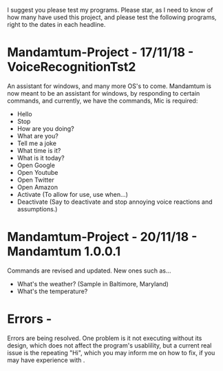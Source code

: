 I suggest you please test my programs. Please star, as I need to know of how many have used this project, and please test the following programs, right to the dates in each headline. 


# Mandamtum-Project - 17/11/18 - VoiceRecognitionTst2
An assistant for windows, and many more OS's to come. Mandamtum is now meant to be an assistant for windows, by responding to certain 
commands, and currently, we have the commands, Mic is required:
* Hello
* Stop
* How are you doing?
* What are you?
* Tell me a joke
* What time is it?
* What is it today?
* Open Google
* Open Youtube
* Open Twitter
* Open Amazon
* Activate (To allow for use, use when...)
* Deactivate (Say to deactivate and stop annoying voice reactions and assumptions.)


# Mandamtum-Project - 20/11/18 - Mandamtum 1.0.0.1
Commands are revised and updated. New ones such as...
* What's the weather? (Sample in Baltimore, Maryland)
* What's the temperature?

# Errors -
Errors are being resolved. One problem is it not executing without its design, which does not affect the program's usablility, but a current 
real issue is the repeating "Hi", which you may inform me on how to fix, if you may have experience with . 
